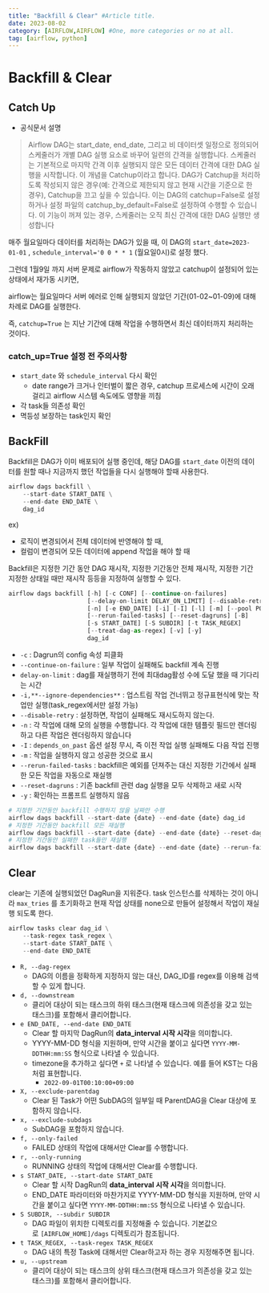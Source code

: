 ```yaml
---
title: "Backfill & Clear" #Article title.
date: 2023-08-02
category: [AIRFLOW,AIRFLOW] #One, more categories or no at all.
tag: [airflow, python]
---
```


# Backfill & Clear

## Catch Up

- 공식문서 설명

> Airflow DAG는 start_date, end_date, 그리고 비 데이터셋 일정으로 정의되어 스케줄러가 개별 DAG 실행 요소로 바꾸어 일련의 간격을 실행합니다. 
스케줄러는 기본적으로 마지막 간격 이후 실행되지 않은 모든 데이터 간격에 대한 DAG 실행을 시작합니다. 이 개념을 Catchup이라고 합니다. 
DAG가 Catchup을 처리하도록 작성되지 않은 경우(예: 간격으로 제한되지 않고 현재 시간을 기준으로 한 경우), Catchup을 끄고 싶을 수 있습니다. 
이는 DAG의 catchup=False로 설정하거나 설정 파일의 catchup_by_default=False로 설정하여 수행할 수 있습니다. 
이 기능이 꺼져 있는 경우, 스케줄러는 오직 최신 간격에 대한 DAG 실행만 생성합니다
> 

매주 월요일마다 데이터를 처리하는 DAG가 있을 때, 이 DAG의 `start_date=2023-01-01` , `schedule_interval='0 0 * * 1` (월요일0시)로 설정 했다.

그런데 1월9일 까지 서버 문제로 airflow가 작동하지 않았고 catchup이 설정되어 있는 상태에서 재가동 시키면,

airflow는 월요일마다 서버 에러로 인해 실행되지 않았던 기간(01-02~01-09)에 대해 차례로 DAG를 실행한다.

즉, `catchup=True` 는 지난 기간에 대해 작업을 수행하면서 최신 데이터까지 처리하는 것이다.

### catch_up=True 설정 전 주의사항

- `start_date` 와 `schedule_interval` 다시 확인
    - date range가 크거나 인터벌이 짧은 경우, catchup 프로세스에 시간이 오래 걸리고 airflow 시스템 속도에도 영향을 끼침
- 각 task들 의존성 확인
- 멱등성 보장하는 task인지 확인

## BackFill

Backfill은 DAG가 이미 배포되어 실행 중인데, 해당 DAG를 `start_date` 이전의 데이터를 원할 때나 지금까지 했던 작업들을 다시 실행해야 할때 사용한다.

```python
airflow dags backfill \
    --start-date START_DATE \
    --end-date END_DATE \
    dag_id
```

ex)

- 로직이 변경되어서 전체 데이터에 반영해야 할 때,
- 컬럼이 변경되어 모든 데이터에 append 작업을 해야 할 때

Backfill은 지정한 기간 동안 DAG 재시작, 지정한 기간동안 전체 재시작, 지정한 기간 지정한 상태일 때만 재시작 등등을 지정하여 실행할 수 있다. 

```python
airflow dags backfill [-h] [-c CONF] [--continue-on-failures]
                      [--delay-on-limit DELAY_ON_LIMIT] [--disable-retry] [-x]
                      [-n] [-e END_DATE] [-i] [-I] [-l] [-m] [--pool POOL]
                      [--rerun-failed-tasks] [--reset-dagruns] [-B]
                      [-s START_DATE] [-S SUBDIR] [-t TASK_REGEX]
                      [--treat-dag-as-regex] [-v] [-y]
                      dag_id
```

- `-c` : Dagrun의 config 속성 피클화
- `--continue-on-failure` : 일부 작업이 실패해도 backfill 계속 진행
- `delay-on-limit` : dag를 재실행하기 전에 최대dag활성 수에 도달 했을 때 기다리는 시간
- `-i,**--ignore-dependencies**` : 업스트림 작업 건너뛰고 정규표현식에 맞는 작업만 실행(task_regex에서만 설정 가능)
- `--disable-retry` : 설정하면, 작업이 실패해도 재시도하지 않는다.
- `-n` : 각 작업에 대해 모의 실행을 수행합니다. 각 작업에 대한 템플릿 필드만 렌더링하고 다른 작업은 렌더링하지 않습니다
- `-I` : `depends_on_past` 옵션 설정 무시, 즉 이전 작업 실행 실패해도 다음 작업 진행
- `-m` : 작업을 실행하지 않고 성공한 것으로 표시
- `--rerun-failed-tasks` : backfill은 예외를 던져주는 대신 지정한 기간에서 실패한 모든 작업을 자동으로 재실행
- `--reset-dagruns` : 기존 backfill 관련 dag 실행을 모두 삭제하고 새로 시작
- `-y` : 확인하는 프롬프트 실행하지 않음

```python
# 지정한 기간동안 backfill 수행하지 않을 날짜만 수행
airflow dags backfill --start-date {date} --end-date {date} dag_id
# 지정한 기간동안 backfill 모든 재실행
airflow dags backfill --start-date {date} --end-date {date} --reset-dagruns dag_id
# 지정한 기간동안 실패한 task들만 재실행
airflow dags backfill --start-date {date} --end-date {date} --rerun-failed-tasks
```

## Clear

clear는 기존에 실행되었던 DagRun을 지워준다. task 인스턴스를 삭제하는 것이 아니라 `max_tries` 를 초기화하고 현재 작업 상태를 none으로 만들어 설정해서 작업이 재실행 되도록 한다.

```python
airflow tasks clear dag_id \
    --task-regex task_regex \
    --start-date START_DATE \
    --end-date END_DATE
```

- `R, --dag-regex`
    - DAG의 이름을 정확하게 지정하지 않는 대신, DAG_ID를 regex를 이용해 검색할 수 있게 합니다.
- `d, --downstream`
    - 클리어 대상이 되는 태스크의 하위 태스크(현재 태스크에 의존성을 갖고 있는 태스크)를 포함해서 클리어합니다.
- `e END_DATE, --end-date END_DATE`
    - Clear 할 마지막 DagRun의 **data_interval 시작 시각**을 의미합니다.
    - YYYY-MM-DD 형식을 지원하며, 만약 시간을 붙이고 싶다면 `YYYY-MM-DDTHH:mm:SS` 형식으로 나타낼 수 있습니다.
    - timezone을 추가하고 싶다면 `+` 로 나타낼 수 있습니다. 예를 들어 KST는 다음처럼 표현합니다.
        - `2022-09-01T00:10:00+09:00`
- `X, --exclude-parentdag`
    - Clear 된 Task가 어떤 SubDAG의 일부일 때 ParentDAG을 Clear 대상에 포함하지 않습니다.
- `x, --exclude-subdags`
    - SubDAG을 포함하지 않습니다.
- `f, --only-failed`
    - FAILED 상태의 작업에 대해서만 Clear를 수행합니다.
- `r, --only-running`
    - RUNNING 상태의 작업에 대해서만 Clear를 수행합니다.
- `s START_DATE, --start-date START_DATE`
    - Clear 할 시작 DagRun의 **data_interval 시작 시각**을 의미합니다.
    - END_DATE 파라미터와 마찬가지로 YYYY-MM-DD 형식을 지원하며, 만약 시간을 붙이고 싶다면 `YYYY-MM-DDTHH:mm:SS` 형식으로 나타낼 수 있습니다.
- `S SUBDIR, --subdir SUBDIR`
    - DAG 파일이 위치한 디렉토리를 지정해줄 수 있습니다. 기본값으로 `[AIRFLOW_HOME]/dags` 디렉토리가 참조됩니다.
- `t TASK_REGEX, --task-regex TASK_REGEX`
    - DAG 내의 특정 Task에 대해서만 Clear하고자 하는 경우 지정해주면 됩니다.
- `u, --upstream`
    - 클리어 대상이 되는 태스크의 상위 태스크(현재 태스크가 의존성을 갖고 있는 태스크)를 포함해서 클리어합니다.